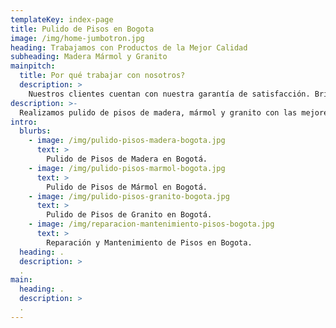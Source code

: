 ```yaml
---
templateKey: index-page
title: Pulido de Pisos en Bogota
image: /img/home-jumbotron.jpg
heading: Trabajamos con Productos de la Mejor Calidad
subheading: Madera Mármol y Granito
mainpitch:
  title: Por qué trabajar con nosotros?
  description: >
    Nuestros clientes cuentan con nuestra garantía de satisfacción. Brindamos asesoría personalizada para cada necesidad.  
description: >-
  Realizamos pulido de pisos de madera, mármol y granito con las mejores técnicas y los mejores productos Nacionales e Importados.
intro:
  blurbs:
    - image: /img/pulido-pisos-madera-bogota.jpg
      text: >
        Pulido de Pisos de Madera en Bogotá.
    - image: /img/pulido-pisos-marmol-bogota.jpg
      text: >
        Pulido de Pisos de Mármol en Bogotá.
    - image: /img/pulido-pisos-granito-bogota.jpg
      text: >
        Pulido de Pisos de Granito en Bogotá.
    - image: /img/reparacion-mantenimiento-pisos-bogota.jpg
      text: >
        Reparación y Mantenimiento de Pisos en Bogota.
  heading: .
  description: >
  .
main:
  heading: .
  description: >
  .
---
```

